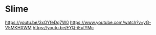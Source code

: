 # Slime
https://youtu.be/3xOYfeDg7W0
https://www.youtube.com/watch?v=yG-V5MKHXWM
https://youtu.be/EYQ-iEutYMc

